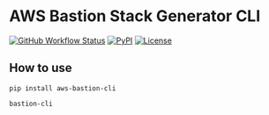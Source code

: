 # AWS Bastion Stack Generator CLI

[![GitHub Workflow Status](https://img.shields.io/github/actions/workflow/status/marcus16-kang/aws-bastion-cli/python-publish.yml)](https://github.com/marcus16-kang/aws-bastion-cli/actions/workflows/python-publish.yml)
[![PyPI](https://img.shields.io/pypi/v/aws-bastion-cli)](https://pypi.org/project/aws-bastion-cli/)
[![License](https://img.shields.io/github/license/marcus16-kang/aws-bastion-cli)](https://github.com/marcus16-kang/blob/main/license)

## How to use

``` shell
pip install aws-bastion-cli

bastion-cli
```